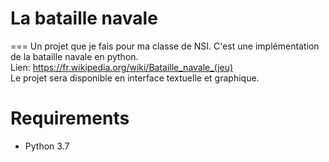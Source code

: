 # La bataille navale
===
Un projet que je fais pour ma classe de NSI. C'est une implémentation de la bataille navale en python.\
Lien: https://fr.wikipedia.org/wiki/Bataille_navale_(jeu)  
Le projet sera disponible en interface textuelle et graphique.

# Requirements
- Python 3.7
